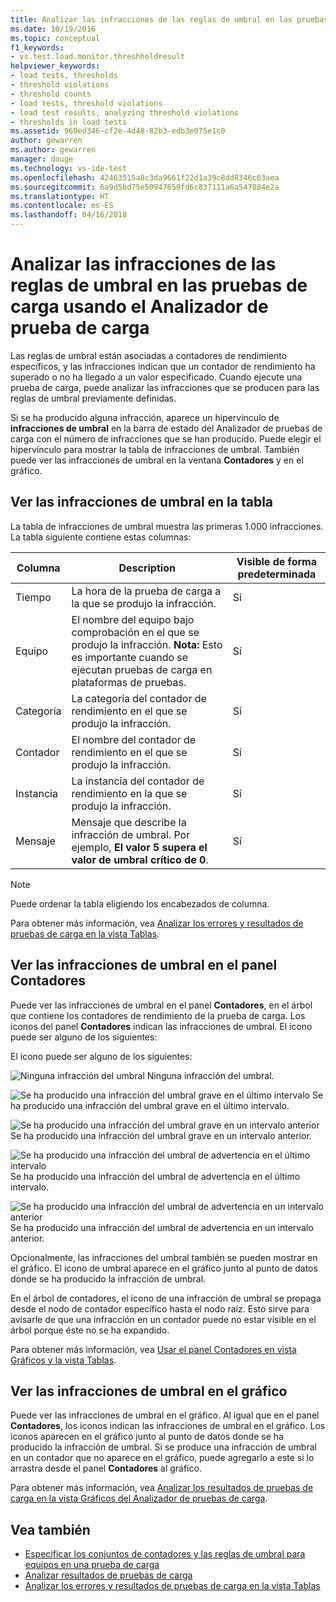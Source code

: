 ```yaml
---
title: Analizar las infracciones de las reglas de umbral en las pruebas de carga en Visual Studio | Microsoft Docs
ms.date: 10/19/2016
ms.topic: conceptual
f1_keywords:
- vs.test.load.monitor.threshholdresult
helpviewer_keywords:
- load tests, thresholds
- threshold violations
- threshold counts
- load tests, threshold violations
- load test results, analyzing threshold violations
- thresholds in load tests
ms.assetid: 969ed346-cf2e-4d48-82b3-edb3e075e1c0
author: gewarren
ms.author: gewarren
manager: douge
ms.technology: vs-ide-test
ms.openlocfilehash: 42463515a8c3da9661f22d1a39c8dd8346c63aea
ms.sourcegitcommit: 6a9d5bd75e50947659fd6c837111a6a547884e2a
ms.translationtype: HT
ms.contentlocale: es-ES
ms.lasthandoff: 04/16/2018
---
```

# <a name="analyzing-threshold-rule-violations-in-load-tests-using-the-load-test-analyzer"></a>Analizar las infracciones de las reglas de umbral en las pruebas de carga usando el Analizador de prueba de carga

Las reglas de umbral están asociadas a contadores de rendimiento específicos, y las infracciones indican que un contador de rendimiento ha superado o no ha llegado a un valor especificado. Cuando ejecute una prueba de carga, puede analizar las infracciones que se producen para las reglas de umbral previamente definidas.

Si se ha producido alguna infracción, aparece un hipervínculo de **infracciones de umbral** en la barra de estado del Analizador de pruebas de carga con el número de infracciones que se han producido. Puede elegir el hipervínculo para mostrar la tabla de infracciones de umbral. También puede ver las infracciones de umbral en la ventana **Contadores** y en el gráfico.

## <a name="view-threshold-violations-in-the-table"></a>Ver las infracciones de umbral en la tabla

 La tabla de infracciones de umbral muestra las primeras 1.000 infracciones. La tabla siguiente contiene estas columnas:

|Columna|Description|Visible de forma predeterminada|
|------------|-----------------|------------------------|
|Tiempo|La hora de la prueba de carga a la que se produjo la infracción.|Sí|
|Equipo|El nombre del equipo bajo comprobación en el que se produjo la infracción. **Nota:** Esto es importante cuando se ejecutan pruebas de carga en plataformas de pruebas.|Sí|
|Categoría|La categoría del contador de rendimiento en el que se produjo la infracción.|Sí|
|Contador|El nombre del contador de rendimiento en el que se produjo la infracción.|Sí|
|Instancia|La instancia del contador de rendimiento en la que se produjo la infracción.|Sí|
|Mensaje|Mensaje que describe la infracción de umbral. Por ejemplo, **El valor 5 supera el valor de umbral crítico de 0**.|Sí|

> [!NOTE]
> Puede ordenar la tabla eligiendo los encabezados de columna.

 Para obtener más información, vea [Analizar los errores y resultados de pruebas de carga en la vista Tablas](../test/analyze-load-test-results-and-errors-in-the-tables-view.md).

## <a name="view-threshold-violations-in-the-counters-panel"></a>Ver las infracciones de umbral en el panel Contadores

 Puede ver las infracciones de umbral en el panel **Contadores**, en el árbol que contiene los contadores de rendimiento de la prueba de carga. Los iconos del panel **Contadores** indican las infracciones de umbral. El icono puede ser alguno de los siguientes:

 El icono puede ser alguno de los siguientes:

 ![Ninguna infracción del umbral](../test/media/icon_ltest_1.gif "Icon_LTest_1") Ninguna infracción del umbral.

 ![Se ha producido una infracción del umbral grave en el último intervalo](../test/media/icon_ltest_2.gif "Icon_LTest_2") Se ha producido una infracción del umbral grave en el último intervalo.

 ![Se ha producido una infracción del umbral grave en un intervalo anterior](../test/media/icon_ltest_3.gif "Icon_LTest_3") Se ha producido una infracción del umbral grave en un intervalo anterior.

 ![Se ha producido una infracción del umbral de advertencia en el último intervalo](../test/media/icon_ltest_4.gif "Icon_LTest_4") Se ha producido una infracción del umbral de advertencia en el último intervalo.

 ![Se ha producido una infracción del umbral de advertencia en un intervalo anterior](../test/media/icon_ltest_5.gif "Icon_LTest_5") Se ha producido una infracción del umbral de advertencia en un intervalo anterior.

 Opcionalmente, las infracciones del umbral también se pueden mostrar en el gráfico. El icono de umbral aparece en el gráfico junto al punto de datos donde se ha producido la infracción de umbral.

 En el árbol de contadores, el icono de una infracción de umbral se propaga desde el nodo de contador específico hasta el nodo raíz. Esto sirve para avisarle de que una infracción en un contador puede no estar visible en el árbol porque éste no se ha expandido.

 Para obtener más información, vea [Usar el panel Contadores en vista Gráficos y la vista Tablas](../test/counters-panel-in-load-test-analyzer.md).

## <a name="view-threshold-violations-on-the-graph"></a>Ver las infracciones de umbral en el gráfico

 Puede ver las infracciones de umbral en el gráfico. Al igual que en el panel **Contadores**, los iconos indican las infracciones de umbral en el gráfico. Los iconos aparecen en el gráfico junto al punto de datos donde se ha producido la infracción de umbral. Si se produce una infracción de umbral en un contador que no aparece en el gráfico, puede agregarlo a este si lo arrastra desde el panel **Contadores** al gráfico.

 Para obtener más información, vea [Analizar los resultados de pruebas de carga en la vista Gráficos del Analizador de pruebas de carga](../test/analyze-load-test-results-in-the-graphs-view.md).

## <a name="see-also"></a>Vea también

- [Especificar los conjuntos de contadores y las reglas de umbral para equipos en una prueba de carga](../test/specify-counter-sets-and-threshold-rules-for-load-testing.md)
- [Analizar resultados de pruebas de carga](../test/analyze-load-test-results-using-the-load-test-analyzer.md)
- [Analizar los errores y resultados de pruebas de carga en la vista Tablas](../test/analyze-load-test-results-and-errors-in-the-tables-view.md)